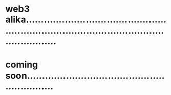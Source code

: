 # web3 alika.....................................................................................................................
# coming soon..............................................................
